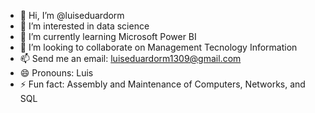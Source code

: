 - 👋 Hi, I’m @luiseduardorm
- 👀 I’m interested in data science
- 🌱 I’m currently learning Microsoft Power BI
- 💞️ I’m looking to collaborate on Management Tecnology Information
- 📫 Send me an email: luiseduardorm1309@gmail.com
- 😄 Pronouns: Luis
- ⚡ Fun fact: Assembly and Maintenance of Computers, Networks, and SQL

<!---
luiseduardorm/luiseduardorm is a ✨ special ✨ repository because its `README.md` (this file) appears on your GitHub profile.
You can click the Preview link to take a look at your changes.
--->
